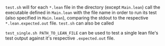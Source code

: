 `test.sh` will for each `*.lean` file in the directory (except
`Main.lean`) call the executable defined in `Main.lean` with the file
name in order to run its test (also specified in `Main.lean`),
comparing the stdout to the respective `*.lean.expected.out`
file. `test.sh` can also be called

`test_single.sh PATH_TO_LEAN_FILE` can be used to test a single lean
file's test output against it's respective `.expected.out` file.
